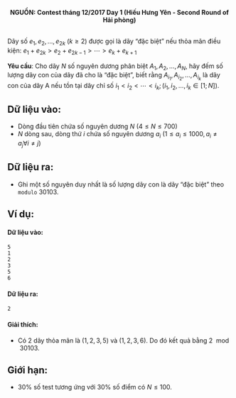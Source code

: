 **<center>NGUỒN: Contest tháng 12/2017 Day 1 (Hiếu Hưng Yên - Second Round of Hải phòng)</center>**
<br>

Dãy số $e_1,e_2,…,e_{2k}\  (k≥2)$ được gọi là dãy “đặc biệt”  nếu thỏa mãn điều kiện: $e_1+e_{2k}>e_2+e_{2k-1}>⋯>e_k+e_{k+1}$

**Yêu cầu**: Cho dãy $N$ số nguyên dương phân biệt $A_1,A_2,…,A_N$, hãy đếm số lượng dãy con của dãy đã cho là “đặc biệt”,  biết rằng $A_{i_1},A_{i_2},…,A_{i_k}$ là dãy con của dãy A nếu tồn tại dãy chỉ số $i_1 < i_2 < ⋯ <i_k; (i_1,i_2,…,i_k∈[1;N])$.

## Dữ liệu vào:
- Dòng đầu tiên chứa số nguyên dương $N\ (4≤N≤700)$
- $N$ dòng sau, dòng thứ $i$ chứa số nguyên dương $a_i\ (1≤a_i≤1000,a_i≠a_j∀i≠j)$

## Dữ liệu ra:
- Ghi một số nguyên duy nhất là số lượng dãy con là dãy “đặc biệt” theo `modulo` $30103$.

## Ví dụ:
#### Dữ liệu vào:
```
5
1
2
3
5
6
```

#### Dữ liệu ra:
```
2
```

#### Giải thích:
- Có $2$ dãy thỏa mãn là $(1,2,3,5)$ và $(1,2,3,6)$. Do đó kết quả bằng $2 \mod 30103$.

## Giới hạn:
- $30\%$ số test tương ứng với $30\%$ số điểm có $N≤100$.